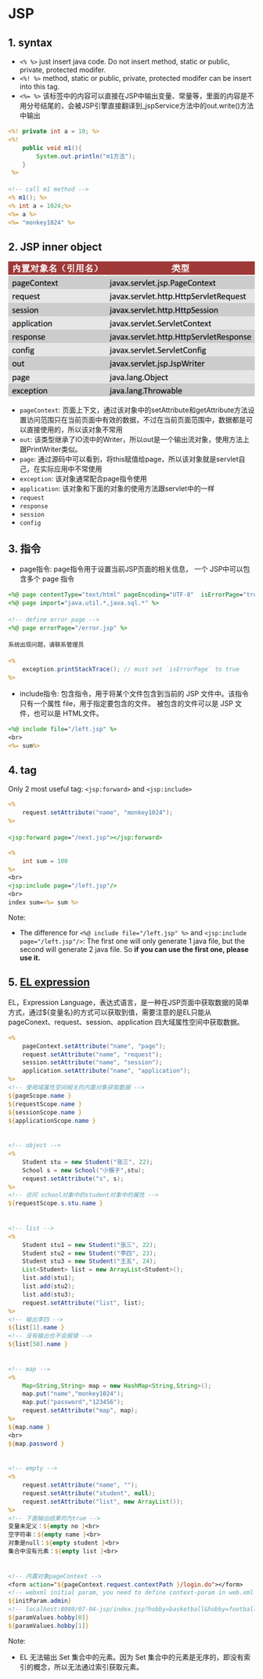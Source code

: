 # JSP

## 1. syntax

-   `<% %>` just insert java code. Do not insert method, static or public, private, protected modifer.
-   `<%! %>` method, static or public, private, protected modifer can be insert into this tag.
-   `<%= %>` 该标签中的内容可以直接在JSP中输出变量、常量等，里面的内容是不用分号结尾的，会被JSP引擎直接翻译到_jspService方法中的out.write()方法中输出

```jsp
<%! private int a = 10; %>
<%! 
    public void m1(){
        System.out.println("m1方法");
    }
 %>

<!-- call m1 method -->
<% m1(); %> 
<% int a = 1024;%>
<%= a %>
<%= "monkey1024" %>
```

## 2. JSP inner object

![jsp内置对象](./images/JSP内置对象的类型.png)

-   `pageContext`: 页面上下文，通过该对象中的setAttribute和getAttribute方法设置访问范围只在当前页面中有效的数据，不过在当前页面范围中，数据都是可以直接使用的，所以该对象不常用
-   `out`: 该类型继承了IO流中的Writer，所以out是一个输出流对象，使用方法上跟PrintWriter类似。
-   `page`: 通过源码中可以看到，将this赋值给page，所以该对象就是servlet自己，在实际应用中不常使用
-   `exception`: 该对象通常配合page指令使用
-   `application`: 该对象和下面的对象的使用方法跟servlet中的一样
-   `request`
-   `response`
-   `session`
-   `config`

## 3. 指令

-   page指令: page指令用于设置当前JSP页面的相关信息， 一个 JSP中可以包含多个 page 指令

```jsp
<%@ page contentType="text/html" pageEncoding="UTF-8"  isErrorPage="true"%>
<%@ page import="java.util.*,java.sql.*" %>

<!-- define error page -->
<%@ page errorPage="/error.jsp" %> 

系统出现问题，请联系管理员

<%
    exception.printStackTrace(); // must set `isErrorPage` to true
%>
```

-   include指令: 包含指令，用于将某个文件包含到当前的 JSP 文件中。该指令只有一个属性 file，用于指定要包含的文件。
被包含的文件可以是 JSP 文件，也可以是 HTML文件。

```jsp
<%@ include file="/left.jsp" %>
<br>
<%= sum%>
```

## 4. tag

Only 2 most useful tag: `<jsp:forward>` and `<jsp:include>`

```jsp
<%
    request.setAttribute("name", "monkey1024");
%>

<jsp:forward page="/next.jsp"></jsp:forward>
```

```jsp
<%
    int sum = 100
%>
<br>
<jsp:include page="/left.jsp"/>
<br>
index sum=<%= sum %>
```

Note:

-   The difference for `<%@ include file="/left.jsp" %>` and `<jsp:include page="/left.jsp"/>`: The first one will only generate 1 java file, but the second will generate 2 java file. So **if you can use the first one, please use it.**

## 5. [EL expression](http://www.monkey1024.com/javaweb/952)

EL，Expression Language，表达式语言，是一种在JSP页面中获取数据的简单方式，通过${变量名}的方式可以获取到值，需要注意的是EL只能从 pageConext、request、session、application 四大域属性空间中获取数据。

```jsp
<% 
    pageContext.setAttribute("name", "page");
    request.setAttribute("name", "request");
    session.setAttribute("name", "session");
    application.setAttribute("name", "application");
%>
<!-- 使用域属性空间相关的内置对象获取数据 -->
${pageScope.name }
${requestScope.name }
${sessionScope.name }
${applicationScope.name }


<!-- object -->
<%     
    Student stu = new Student("张三", 22);
    School s = new School("小猴子",stu);
    request.setAttribute("s", s);
%>
<!-- 访问 school对象中的student对象中的属性 -->
${requestScope.s.stu.name }


<!-- list -->
<%     
    Student stu1 = new Student("张三", 22);
    Student stu2 = new Student("李四", 23);
    Student stu3 = new Student("王五", 24);
    List<Student> list = new ArrayList<Student>();
    list.add(stu1);
    list.add(stu2);
    list.add(stu3);
    request.setAttribute("list", list);
%>
<!-- 输出李四 -->
${list[1].name }
<!-- 没有输出也不会报错 -->
${list[50].name }


<!-- map -->
<%     
    Map<String,String> map = new HashMap<String,String>();
    map.put("name","monkey1024");
    map.put("password","123456");
    request.setAttribute("map", map);
%>
${map.name }
<br>
${map.password }


<!-- empty -->
<%     
    request.setAttribute("name", "");
    request.setAttribute("student", null);
    request.setAttribute("list", new ArrayList());
%>
<!-- 下面输出结果均为true -->
变量未定义：${empty no }<br>
空字符串：${empty name }<br>
对象是null：${empty student }<br>
集合中没有元素：${empty list }<br>


<!-- 内置对象pageContext -->
<form action="${pageContext.request.contextPath }/login.do"></form>
<!-- webxml initial param, you need to define context-param in web.xml -->
${initParam.admin} 
<!-- localhost:8080/07-04-jsp/index.jsp?hobby=basketball&hobby=football -->
${paramValues.hobby[0]}
${paramValues.hobby[1]}

```

Note:

-   EL 无法输出 Set 集合中的元素。因为 Set 集合中的元素是无序的，即没有索引的概念，所以无法通过索引获取元素。

